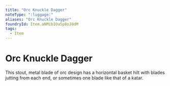```yaml
---
title: "Orc Knuckle Dagger"
noteType: ":luggage:"
aliases: "Orc Knuckle Dagger"
foundryId: Item.aNMib1Oa5p8oJ0dM
tags:
  - Item
---
```


# Orc Knuckle Dagger

This stout, metal blade of orc design has a horizontal basket hilt with blades jutting from each end, or sometimes one blade like that of a katar.
